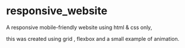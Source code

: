 # responsive_website

A responsive mobile-friendly website using html & css only, 

this was created using grid , flexbox and a small example of animation.
